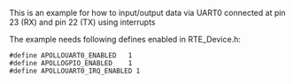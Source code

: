This is an example for how to input/output data via UART0 connected at pin 23 (RX) and pin 22 (TX) using interrupts

The example needs following defines enabled in RTE_Device.h:
```
#define APOLLOUART0_ENABLED   1
#define APOLLOGPIO_ENABLED    1
#define APOLLOUART0_IRQ_ENABLED 1
```
